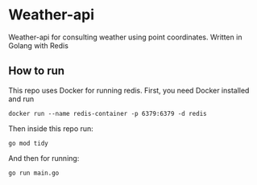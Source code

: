# Weather-api
Weather-api for consulting weather using point coordinates. Written in Golang with Redis

## How to run
This repo uses Docker for running redis. First, you need Docker installed and run
```
docker run --name redis-container -p 6379:6379 -d redis
```
Then inside this repo run:
```
go mod tidy
```
And then for running:
```
go run main.go
```

